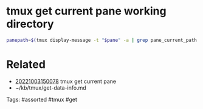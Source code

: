 # tmux get current pane working directory
```bash
panepath=$(tmux display-message -t "$pane" -a | grep pane_current_path | cut -d '=' -f 2)
```

# Related
- [20221003150078](/zet/20221003150078/README.md) tmux get current pane
- ~/kb/tmux/get-data-info.md

Tags:
    #assorted #tmux #get
